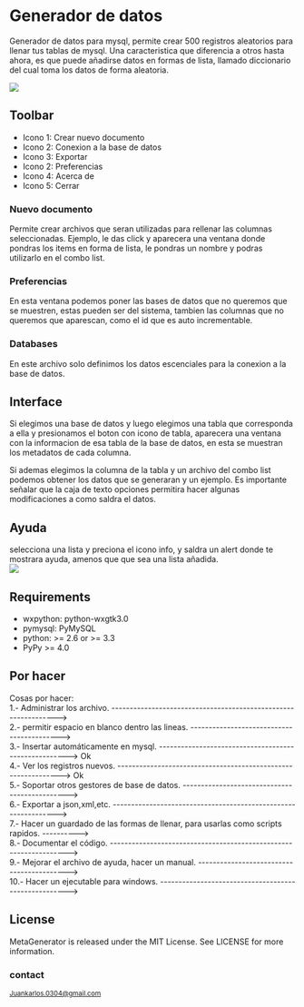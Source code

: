 # Generador de datos
Generador de datos para mysql, permite crear 500 registros aleatorios para llenar tus tablas de mysql. Una caracteristica que diferencia a otros hasta ahora, es que puede añadirse datos en formas de lista, llamado diccionario del cual toma los datos de forma aleatoria.

<a href="" target="_blank"><img src="https://github.com/pacpac1992/MetaGenerador/blob/master/main.png"/></a>

## Toolbar
<ul>
    <li>Icono 1: Crear nuevo documento</li>
    <li>Icono 2: Conexion a la base de datos</li>
    <li>Icono 3: Exportar</li>
    <li>Icono 2: Preferencias</li>
    <li>Icono 4: Acerca de</li>
    <li>Icono 5: Cerrar</li>
</ul>

### Nuevo documento
Permite crear archivos que seran utilizadas para rellenar las columnas seleccionadas. Ejemplo, le das click y aparecera una ventana donde pondras los items en forma de lista, le pondras un nombre y podras utilizarlo en el combo list.

### Preferencias
En esta ventana podemos poner las bases de datos que no queremos que se muestren, estas pueden ser del sistema, tambien las columnas que no queremos que aparescan, como el id que es auto incrementable.

### Databases
En este archivo solo definimos los datos escenciales para la conexion a la base de datos.

## Interface
Si elegimos una base de datos y luego elegimos una tabla que corresponda a ella y presionamos el boton con icono de tabla, aparecera una ventana con la informacion de esa tabla de la base de datos, en esta se muestran los metadatos de cada columna.

Si ademas elegimos la columna de la tabla y un archivo del combo list podemos obtener los datos que se generaran y un ejemplo.
Es importante señalar que la caja de texto opciones permitira hacer algunas modificaciones a como saldra el datos.

## Ayuda
selecciona una lista y preciona el icono info, y saldra un alert donde te mostrara ayuda, amenos que que sea una lista añadida.  
<img src="https://github.com/pacpac1992/MetaGenerador/blob/master/ayuda.png"/>

<h2>Requirements</h2>
<ul>
	<li>wxpython: python-wxgtk3.0</li>
	<li>pymysql: PyMySQL</li>
	<li>python: >= 2.6 or >= 3.3 </li>
	<li>PyPy >= 4.0</li>
</ul>


## Por hacer
Cosas por hacer:  
1.- Administrar los archivo. --------------------------------------------------------------->  
2.- permitir espacio en blanco dentro las lineas. ------------------------------------------>  
3.- Insertar automáticamente en mysql. -----------------------------------------------------> Ok  
4.- Ver los registros nuevos. --------------------------------------------------------------> Ok  
5.- Soportar otros gestores de base de datos. ---------------------------------------------->  
6.- Exportar a json,xml,etc. --------------------------------------------------------------->  
7.- Hacer un guardado de las formas de llenar, para usarlas como scripts rapidos. ---------->  
8.- Documentar el código. ------------------------------------------------------------------>  
9.- Mejorar el archivo de ayuda, hacer un manual. ------------------------------------------>  
10.- Hacer un ejecutable para windows. ----------------------------------------------------->  



<h2>License</h2>
MetaGenerator is released under the MIT License. See LICENSE for more information.




### contact
<small>Juankarlos.0304@gmail.com</small>
